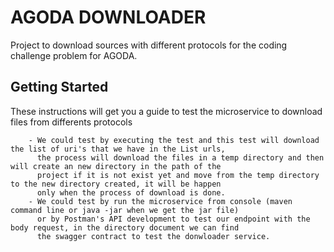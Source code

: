 # AGODA DOWNLOADER
Project to download sources with different protocols for the coding challenge problem for AGODA.

## Getting Started

These instructions will get you a guide to test the microservice to download files from differents protocols

```
    - We could test by executing the test and this test will download the list of uri's that we have in the List urls,
      the process will download the files in a temp directory and then will create an new directory in the path of the 
      project if it is not exist yet and move from the temp directory to the new directory created, it will be happen 
      only when the process of download is done.
    - We could test by run the microservice from console (maven command line or java -jar when we get the jar file)
      or by Postman's API development to test our endpoint with the body request, in the directory document we can find 
      the swagger contract to test the donwloader service.
   
```
